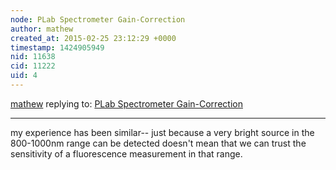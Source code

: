 ```yaml
---
node: PLab Spectrometer Gain-Correction
author: mathew
created_at: 2015-02-25 23:12:29 +0000
timestamp: 1424905949
nid: 11638
cid: 11222
uid: 4
---
```




[mathew](../profile/mathew) replying to: [PLab Spectrometer Gain-Correction](../notes/stoft/02-25-2015/plab-spectrometer-gain-correction)

----
my experience has been similar-- just because a very bright source in the 800-1000nm range can be detected doesn't mean that we can trust the sensitivity of a fluorescence measurement in that range.